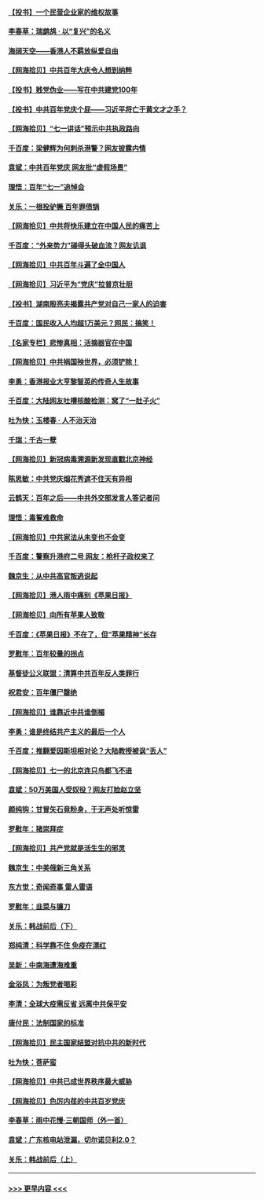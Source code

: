 #### [【投书】一个民营企业家的维权故事](../pages/nsc993/n13070932.md?t=07061751) 
#### [李春草：瑞鹧鸪 · 以“复兴”的名义](../pages/nsc993/n13069984.md?t=07061751) 
#### [海阔天空——香港人不羁放纵爱自由](../pages/nsc993/n13069407.md?t=07061751) 
#### [【网海拾贝】中共百年大庆令人想到纳粹](../pages/nsc993/n13068483.md?t=07061751) 
#### [【投书】贱党伪业——写在中共建党100年](../pages/nsc993/n13067843.md?t=07061751) 
#### [【投书】中共百年党庆个屁——习近平将亡于黄文才之手？](../pages/nsc993/n13067425.md?t=07061751) 
#### [【网海拾贝】“七一讲话”预示中共执政路向](../pages/nsc993/n13066434.md?t=07061751) 
#### [千百度：梁健辉为何刺杀港警？网友披露内情](../pages/nsc993/n13066979.md?t=07061751) 
#### [袁斌：中共百年党庆 网友批“虚假场景”](../pages/nsc993/n13066385.md?t=07061751) 
#### [理悟：百年“七一”追悼会](../pages/nsc993/n13066106.md?t=07061751) 
#### [关乐：一根拴驴橛 百年罪债锅](../pages/nsc993/n13066089.md?t=07061751) 
#### [【网海拾贝】中共将快乐建立在中国人民的痛苦上](../pages/nsc993/n13064939.md?t=07061751) 
#### [千百度：“外来势力”碰得头破血流？网友讥讽](../pages/nsc993/n13064878.md?t=07061751) 
#### [【网海拾贝】中共百年斗遍了全中国人](../pages/nsc993/n13060020.md?t=07061751) 
#### [【网海拾贝】习近平为“党庆”拉普京壮胆](../pages/nsc993/n13057781.md?t=07061751) 
#### [【投书】湖南殷亮夫揭露共产党对自己一家人的迫害](../pages/nsc993/n13057744.md?t=07061751) 
#### [千百度：国民收入人均超1万美元？网民：搞笑！](../pages/nsc993/n13057692.md?t=07061751) 
#### [【名家专栏】悲惨真相：活摘器官在中国](../pages/nsc993/n13056611.md?t=07061751) 
#### [【网海拾贝】中共祸国殃世界，必须铲除！](../pages/nsc993/n13056011.md?t=07061751) 
#### [李勇：香港报业大亨黎智英的传奇人生故事](../pages/nsc993/n13055258.md?t=07061751) 
#### [千百度：大陆网友吐槽核酸检测：窝了“一肚子火”](../pages/nsc993/n13055194.md?t=07061751) 
#### [吐为快：玉楼春 · 人不治天治](../pages/nsc993/n13054028.md?t=07061751) 
#### [千瑞：千古一孽](../pages/nsc993/n13054016.md?t=07061751) 
#### [【网海拾贝】新冠病毒溯源新发现直戳北京神经](../pages/nsc993/n13052425.md?t=07061751) 
#### [陈思敏：中共党庆烟花秀遮不住天有异相](../pages/nsc993/n13052020.md?t=07061751) 
#### [云鹤天：百年之后——中共外交部发言人答记者问](../pages/nsc993/n13051604.md?t=07061751) 
#### [理悟：毒誓难救命](../pages/nsc993/n13051601.md?t=07061751) 
#### [【网海拾贝】中共家法从未变也不会变](../pages/nsc993/n13050366.md?t=07061751) 
#### [千百度：警察升港府二号 网友：枪杆子政权来了](../pages/nsc993/n13050261.md?t=07061751) 
#### [魏京生：从中共高官叛逃说起](../pages/nsc993/n13048997.md?t=07061751) 
#### [【网海拾贝】港人雨中痛别《苹果日报》](../pages/nsc993/n13048941.md?t=07061751) 
#### [【网海拾贝】向所有苹果人致敬](../pages/nsc993/n13046795.md?t=07061751) 
#### [千百度：《苹果日报》不在了，但“苹果精神”长存](../pages/nsc993/n13046703.md?t=07061751) 
#### [罗慰年：百年较量的拐点](../pages/nsc993/n13046542.md?t=07061751) 
#### [基督徒公义联盟：清算中共百年反人类罪行](../pages/nsc993/n13046499.md?t=07061751) 
#### [祝君安：百年僵尸罄绝](../pages/nsc993/n13045595.md?t=07061751) 
#### [【网海拾贝】谁靠近中共谁倒楣](../pages/nsc993/n13044667.md?t=07061751) 
#### [李勇：谁是终结共产主义的最后一个人](../pages/nsc993/n13044397.md?t=07061751) 
#### [千百度：推翻爱因斯坦相对论？大陆教授被讽“丢人”](../pages/nsc993/n13043908.md?t=07061751) 
#### [【网海拾贝】七一的北京连只鸟都飞不进](../pages/nsc993/n13041377.md?t=07061751) 
#### [袁斌：50万美国人受奴役？网友打脸赵立坚](../pages/nsc993/n13041330.md?t=07061751) 
#### [颜纯钩：甘冒矢石竟粉身，于无声处听惊雷](../pages/nsc993/n13041140.md?t=07061751) 
#### [罗慰年：猪崇拜症](../pages/nsc993/n13041071.md?t=07061751) 
#### [【网海拾贝】共产党就是活生生的邪灵](../pages/nsc993/n13036627.md?t=07061751) 
#### [魏京生：中美俄新三角关系](../pages/nsc993/n13035986.md?t=07061751) 
#### [东方觉：奇闻奇事 雷人雷语](../pages/nsc993/n13035878.md?t=07061751) 
#### [罗慰年：韭菜与镰刀](../pages/nsc993/n13034374.md?t=07061751) 
#### [关乐：韩战前后（下）](../pages/nsc993/n13034113.md?t=07061751) 
#### [郑纯清：科学靠不住 免疫在漂红](../pages/nsc993/n13034093.md?t=07061751) 
#### [吴新：中南海遭海难重](../pages/nsc993/n13034084.md?t=07061751) 
#### [金浴凤：为叛党者喝彩](../pages/nsc993/n13034058.md?t=07061751) 
#### [李清：全球大疫需反省 远离中共保平安](../pages/nsc993/n13033784.md?t=07061751) 
#### [唐付民：法制国家的标准](../pages/nsc993/n13032944.md?t=07061751) 
#### [【网海拾贝】民主国家结盟对抗中共的新时代](../pages/nsc993/n13031717.md?t=07061751) 
#### [吐为快：菩萨蛮](../pages/nsc993/n13030033.md?t=07061751) 
#### [【网海拾贝】中共已成世界秩序最大威胁](../pages/nsc993/n13028138.md?t=07061751) 
#### [【网海拾贝】色厉内荏的中共百岁党庆](../pages/nsc993/n13025582.md?t=07061751) 
#### [李春草：雨中花慢‧三朝国师（外一首）](../pages/nsc993/n13025567.md?t=07061751) 
#### [袁斌：广东核电站泄漏，切尔诺贝利2.0？](../pages/nsc993/n13025475.md?t=07061751) 
#### [关乐：韩战前后（上）](../pages/nsc993/n13025387.md?t=07061751) 

----
#### [ >>> 更早内容 <<< ](../indexes/nsc993-earlier.md)
